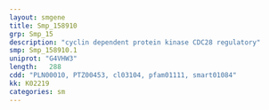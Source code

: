 ```yaml
---
layout: smgene
title: Smp_158910
grp: Smp_15
description: "cyclin dependent protein kinase CDC28 regulatory"
smp: Smp_158910.1
uniprot: "G4VHW3"
length:   288
cdd: "PLN00010, PTZ00453, cl03104, pfam01111, smart01084"
kk: K02219
categories: sm
---
```

